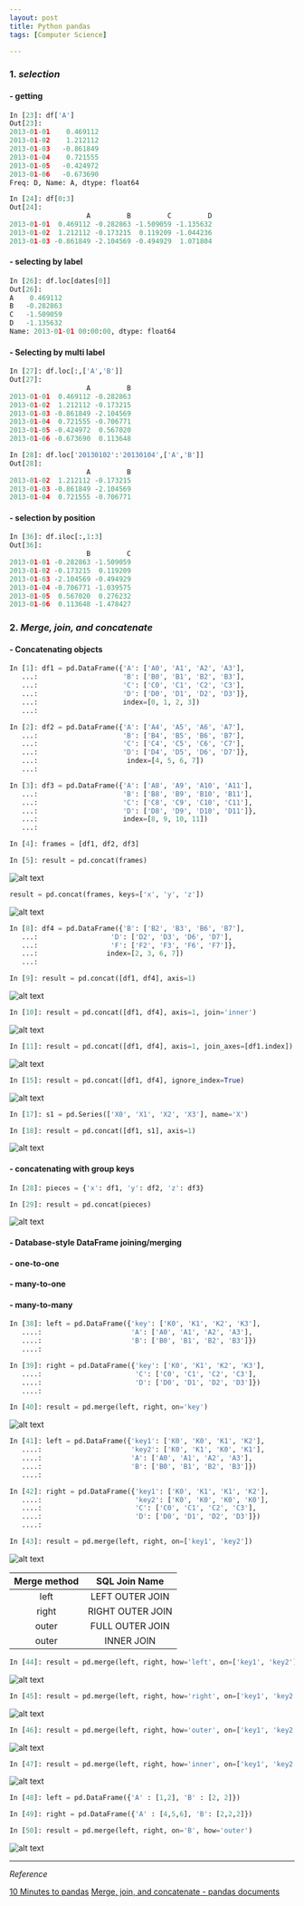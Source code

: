```yaml
---
layout: post
title: Python pandas
tags: [Computer Science]

---
```


### 1. *selection*

#### - getting

```python
In [23]: df['A']
Out[23]:
2013-01-01    0.469112
2013-01-02    1.212112
2013-01-03   -0.861849
2013-01-04    0.721555
2013-01-05   -0.424972
2013-01-06   -0.673690
Freq: D, Name: A, dtype: float64
```

```python
In [24]: df[0:3]
Out[24]:
                   A         B         C         D
2013-01-01  0.469112 -0.282863 -1.509059 -1.135632
2013-01-02  1.212112 -0.173215  0.119209 -1.044236
2013-01-03 -0.861849 -2.104569 -0.494929  1.071804

```

#### - selecting by label

```python
In [26]: df.loc[dates[0]]
Out[26]:
A    0.469112
B   -0.282863
C   -1.509059
D   -1.135632
Name: 2013-01-01 00:00:00, dtype: float64
```

#### - Selecting by multi label

```python
In [27]: df.loc[:,['A','B']]
Out[27]:
                   A         B
2013-01-01  0.469112 -0.282863
2013-01-02  1.212112 -0.173215
2013-01-03 -0.861849 -2.104569
2013-01-04  0.721555 -0.706771
2013-01-05 -0.424972  0.567020
2013-01-06 -0.673690  0.113648
```

```python
In [28]: df.loc['20130102':'20130104',['A','B']]
Out[28]:
                   A         B
2013-01-02  1.212112 -0.173215
2013-01-03 -0.861849 -2.104569
2013-01-04  0.721555 -0.706771
```

#### - selection by position

```python
In [36]: df.iloc[:,1:3]
Out[36]:
                   B         C
2013-01-01 -0.282863 -1.509059
2013-01-02 -0.173215  0.119209
2013-01-03 -2.104569 -0.494929
2013-01-04 -0.706771 -1.039575
2013-01-05  0.567020  0.276232
2013-01-06  0.113648 -1.478427
```


### 2. *Merge, join, and concatenate*

#### - Concatenating objects

```python
In [1]: df1 = pd.DataFrame({'A': ['A0', 'A1', 'A2', 'A3'],
   ...:                     'B': ['B0', 'B1', 'B2', 'B3'],
   ...:                     'C': ['C0', 'C1', 'C2', 'C3'],
   ...:                     'D': ['D0', 'D1', 'D2', 'D3']},
   ...:                     index=[0, 1, 2, 3])
   ...:

In [2]: df2 = pd.DataFrame({'A': ['A4', 'A5', 'A6', 'A7'],
   ...:                     'B': ['B4', 'B5', 'B6', 'B7'],
   ...:                     'C': ['C4', 'C5', 'C6', 'C7'],
   ...:                     'D': ['D4', 'D5', 'D6', 'D7']},
   ...:                      index=[4, 5, 6, 7])
   ...:

In [3]: df3 = pd.DataFrame({'A': ['A8', 'A9', 'A10', 'A11'],
   ...:                     'B': ['B8', 'B9', 'B10', 'B11'],
   ...:                     'C': ['C8', 'C9', 'C10', 'C11'],
   ...:                     'D': ['D8', 'D9', 'D10', 'D11']},
   ...:                     index=[8, 9, 10, 11])
   ...:

In [4]: frames = [df1, df2, df3]

In [5]: result = pd.concat(frames)

```
![alt text](/assets/img/merging_concat_basic.png)


```python
result = pd.concat(frames, keys=['x', 'y', 'z'])

```
![alt text](/assets/img/merging_concat_keys.png)


```python
In [8]: df4 = pd.DataFrame({'B': ['B2', 'B3', 'B6', 'B7'],
   ...:                  'D': ['D2', 'D3', 'D6', 'D7'],
   ...:                  'F': ['F2', 'F3', 'F6', 'F7']},
   ...:                 index=[2, 3, 6, 7])
   ...:

In [9]: result = pd.concat([df1, df4], axis=1)
```

![alt text](/assets/img/merging_concat_axis1.png)


```python
In [10]: result = pd.concat([df1, df4], axis=1, join='inner')
```

![alt text](/assets/img/merging_concat_axis1_inner.png)


```python
In [11]: result = pd.concat([df1, df4], axis=1, join_axes=[df1.index])
```

![alt text](/assets/img/merging_concat_axis1_join_axes.png)





```python
In [15]: result = pd.concat([df1, df4], ignore_index=True)
```

![alt text](/assets/img/merging_concat_ignore_index.png)




```python
In [17]: s1 = pd.Series(['X0', 'X1', 'X2', 'X3'], name='X')

In [18]: result = pd.concat([df1, s1], axis=1)

```
![alt text](/assets/img/merging_concat_mixed_ndim.png)


#### - concatenating with group keys


```python
In [28]: pieces = {'x': df1, 'y': df2, 'z': df3}

In [29]: result = pd.concat(pieces)
```
![alt text](/assets/img/merging_concat_dict.png)



#### - Database-style DataFrame joining/merging

#### - one-to-one

#### - many-to-one

#### - many-to-many


```python
In [38]: left = pd.DataFrame({'key': ['K0', 'K1', 'K2', 'K3'],
   ....:                      'A': ['A0', 'A1', 'A2', 'A3'],
   ....:                      'B': ['B0', 'B1', 'B2', 'B3']})
   ....:

In [39]: right = pd.DataFrame({'key': ['K0', 'K1', 'K2', 'K3'],
   ....:                       'C': ['C0', 'C1', 'C2', 'C3'],
   ....:                       'D': ['D0', 'D1', 'D2', 'D3']})
   ....:

In [40]: result = pd.merge(left, right, on='key')
```

![alt text](/assets/img/merging_merge_on_key.png)



```python
In [41]: left = pd.DataFrame({'key1': ['K0', 'K0', 'K1', 'K2'],
   ....:                      'key2': ['K0', 'K1', 'K0', 'K1'],
   ....:                      'A': ['A0', 'A1', 'A2', 'A3'],
   ....:                      'B': ['B0', 'B1', 'B2', 'B3']})
   ....:

In [42]: right = pd.DataFrame({'key1': ['K0', 'K1', 'K1', 'K2'],
   ....:                       'key2': ['K0', 'K0', 'K0', 'K0'],
   ....:                       'C': ['C0', 'C1', 'C2', 'C3'],
   ....:                       'D': ['D0', 'D1', 'D2', 'D3']})
   ....:

In [43]: result = pd.merge(left, right, on=['key1', 'key2'])
```

![alt text](/assets/img/merging_merge_on_key_multiple.png)


| Merge method  | SQL Join Name |
| :-----------: |:-------------:|
| left  | LEFT OUTER JOIN   |
| right |	RIGHT OUTER JOIN  |
| outer | FULL OUTER JOIN   |
| outer |	INNER JOIN        |


```python
In [44]: result = pd.merge(left, right, how='left', on=['key1', 'key2'])
```

![alt text](/assets/img/merging_merge_on_key_left.png)


```python
In [45]: result = pd.merge(left, right, how='right', on=['key1', 'key2'])
```

![alt text](/assets/img/merging_merge_on_key_right.png)


```python
In [46]: result = pd.merge(left, right, how='outer', on=['key1', 'key2'])
```

![alt text](/assets/img/merging_merge_on_key_outer.png)


```python
In [47]: result = pd.merge(left, right, how='inner', on=['key1', 'key2'])
```

![alt text](/assets/img/merging_merge_on_key_inner.png)


```python
In [48]: left = pd.DataFrame({'A' : [1,2], 'B' : [2, 2]})

In [49]: right = pd.DataFrame({'A' : [4,5,6], 'B': [2,2,2]})

In [50]: result = pd.merge(left, right, on='B', how='outer')
```

![alt text](/assets/img/merging_merge_on_key_dup.png)



***
*Reference*

[10 Minutes to pandas](http://pandas.pydata.org/pandas-docs/stable/10min.html)
[Merge, join, and concatenate - pandas documents](https://pandas.pydata.org/pandas-docs/stable/merging.html)
